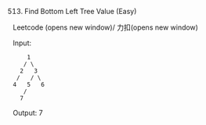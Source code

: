 513. Find Bottom Left Tree Value (Easy)

Leetcode (opens new window)/ 力扣(opens new window)

Input:

        1
       / \
      2   3
     /   / \
    4   5   6
       /
      7

Output:
7